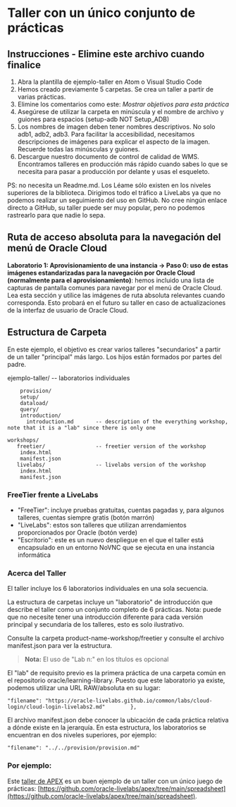 # Taller con un único conjunto de prácticas

## Instrucciones - Elimine este archivo cuando finalice

1.  Abra la plantilla de ejemplo-taller en Atom o Visual Studio Code
2.  Hemos creado previamente 5 carpetas. Se crea un taller a partir de varias prácticas.
3.  Elimine los comentarios como este: _Mostrar objetivos para esta práctica_
4.  Asegúrese de utilizar la carpeta en minúscula y el nombre de archivo y guiones para espacios (setup-adb NOT Setup\_ADB)
5.  Los nombres de imagen deben tener nombres descriptivos. No solo adb1, adb2, adb3. Para facilitar la accesibilidad, necesitamos descripciones de imágenes para explicar el aspecto de la imagen. Recuerde todas las minúsculas y guiones.
6.  Descargue nuestro documento de control de calidad de WMS. Encontramos talleres en producción más rápido cuando sabes lo que se necesita para pasar a producción por delante y usas el esqueleto.

PS: no necesita un Readme.md. Los Léame sólo existen en los niveles superiores de la biblioteca. Dirigimos todo el tráfico a LiveLabs ya que no podemos realizar un seguimiento del uso en GitHub. No cree ningún enlace directo a GitHub, su taller puede ser muy popular, pero no podemos rastrearlo para que nadie lo sepa.

## Ruta de acceso absoluta para la navegación del menú de Oracle Cloud

**Laboratorio 1: Aprovisionamiento de una instancia -> Paso 0: uso de estas imágenes estandarizadas para la navegación por Oracle Cloud (normalmente para el aprovisionamiento)**: hemos incluido una lista de capturas de pantalla comunes para navegar por el menú de Oracle Cloud. Lea esta sección y utilice las imágenes de ruta absoluta relevantes cuando corresponda. Esto probará en el futuro su taller en caso de actualizaciones de la interfaz de usuario de Oracle Cloud.

## Estructura de Carpeta

En este ejemplo, el objetivo es crear varios talleres "secundarios" a partir de un taller "principal" más largo. Los hijos están formados por partes del padre.

ejemplo-taller/ -- laboratorios individuales

        provision/
        setup/
        dataload/
        query/
        introduction/
          introduction.md       -- description of the everything workshop, note that it is a "lab" since there is only one
    
    workshops/
       freetier/                -- freetier version of the workshop
        index.html
        manifest.json
       livelabs/                -- livelabs version of the workshop
        index.html
        manifest.json
    

### FreeTier frente a LiveLabs

*   "FreeTier": incluye pruebas gratuitas, cuentas pagadas y, para algunos talleres, cuentas siempre gratis (botón marrón)
*   "LiveLabs": estos son talleres que utilizan arrendamientos proporcionados por Oracle (botón verde)
*   "Escritorio": este es un nuevo despliegue en el que el taller está encapsulado en un entorno NoVNC que se ejecuta en una instancia informática

### Acerca del Taller

El taller incluye los 6 laboratorios individuales en una sola secuencia.

La estructura de carpetas incluye un "laboratorio" de introducción que describe el taller como un conjunto completo de 6 prácticas. Nota: puede que no necesite tener una introducción diferente para cada versión principal y secundaria de los talleres, esto es solo ilustrativo.

Consulte la carpeta product-name-workshop/freetier y consulte el archivo manifest.json para ver la estructura.

> **Nota:** El uso de "Lab n:" en los títulos es opcional

El "lab" de requisito previo es la primera práctica de una carpeta común en el repositorio oracle/learning-library. Puesto que este laboratorio ya existe, podemos utilizar una URL RAW/absoluta en su lugar:

    "filename": "https://oracle-livelabs.github.io/common/labs/cloud-login/cloud-login-livelabs2.md"        },
    

El archivo manifest.json debe conocer la ubicación de cada práctica relativa a dónde existe en la jerarquía. En esta estructura, los laboratorios se encuentran en dos niveles superiores, por ejemplo:

    "filename": "../../provision/provision.md"
    

### Por ejemplo:

Este [taller de APEX](https://oracle.github.io/learning-library/developer-library/apex/spreadsheet/workshops/freetier/) es un buen ejemplo de un taller con un único juego de prácticas: [https://github.com/oracle-livelabs/apex/tree/main/spreadsheet](https://github.com/oracle-livelabs/apex/tree/main/spreadsheet).